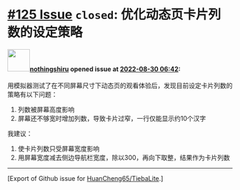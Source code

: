 # [\#125 Issue](https://github.com/HuanCheng65/TiebaLite/issues/125) `closed`: 优化动态页卡片列数的设定策略

#### <img src="https://avatars.githubusercontent.com/u/79258245?u=9a2639f24ce94c1811201b04120e985f9c4ab3b3&v=4" width="50">[nothingshiru](https://github.com/nothingshiru) opened issue at [2022-08-30 06:42](https://github.com/HuanCheng65/TiebaLite/issues/125):

用模拟器测试了在不同屏幕尺寸下动态页的观看体验后，发现目前设定卡片列数的策略有以下问题：
1. 列数被屏幕高度影响
2. 屏幕还不够宽时增加列数，导致卡片过窄，一行仅能显示约10个汉字

我建议：
1. 使卡片列数只受屏幕宽度影响
2. 用屏幕宽度减去侧边导航栏宽度，除以300，再向下取整，结果作为卡片列数




-------------------------------------------------------------------------------



[Export of Github issue for [HuanCheng65/TiebaLite](https://github.com/HuanCheng65/TiebaLite).]
